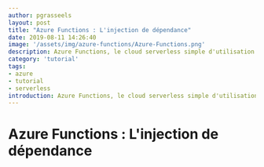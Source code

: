 ```yaml
---
author: pgrasseels
layout: post
title: "Azure Functions : L'injection de dépendance"
date: 2019-08-11 14:26:40
image: '/assets/img/azure-functions/Azure-Functions.png'
description: Azure Functions, le cloud serverless simple d'utilisation.
category: 'tutorial'
tags:
- azure
- tutorial
- serverless
introduction: Azure Functions, le cloud serverless simple d'utilisation.
---
```


# Azure Functions : L'injection de dépendance
